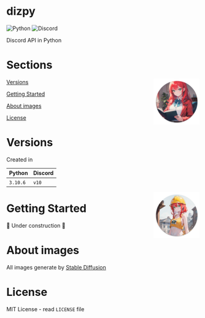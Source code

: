 # dizpy
![Python](https://img.shields.io/badge/python-4277d4?style=for-the-badge&logo=python&logoColor=white)
![Discord](https://img.shields.io/badge/discord-5865F2?style=for-the-badge&logo=discord&logoColor=white)

Discord API in Python

# Sections
<img width="120" align="right" src="assets/images/section_image.png">

[Versions](#versions)

[Getting Started](#getting-started)

[About images](#about-images)

[License](#license)

# Versions
Created in

| Python   | Discord |
|----------|---------|
| `3.10.6` | `v10`   |

<img width="120" align="right" src="assets/images/construction_image.png">

# Getting Started
🚧 Under construction 🚧

# About images
All images generate by [Stable Diffusion](https://huggingface.co/CompVis/stable-diffusion)

# License
MIT License - read `LICENSE` file